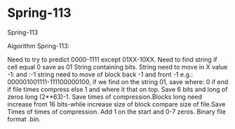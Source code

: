 # Spring-113
Spring-113

Algorithm Spring-113:

Need to try to predict 0000-1111 except 
01XX-10XX. Need to find string if cell 
equal 0 save as 01 String containing bits. 
String need to move in X value -1: and :-1
string need to move of block back -1 and 
front -1 e.g.: 000001001111-111100000100,
if we find on the string 01, save where:
0 if end if file times compress else 1 
and where it that on top. Save 6 bits and 
long of zeros long (2**63)-1. Save times of 
compression.Blocks long need increase from 
16 bits-while increase size of block compare 
size of file.Save Times of times of compression.
Add 1 on the start and 0-7 zeros. Binary file 
format .bin.
